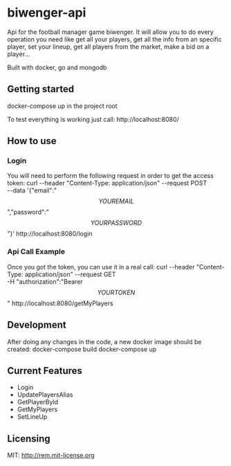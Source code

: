 # biwenger-api
Api for the football manager game biwenger. It will allow you to do every operation 
you need like get all your players, get all the info from an specific player, 
set your lineup, get all players from the market, make a bid on a player...

Built with docker, go and mongodb

## Getting started

docker-compose up in the project root

To test everything is working just call: http://localhost:8080/

## How to use

### Login

You will need to perform the following request in order to get the access token:
curl --header "Content-Type: application/json"   --request POST   
--data '{"email":"$$YOUREMAIL$$","password":"$$YOURPASSWORD$$"}' http://localhost:8080/login

### Api Call Example

Once you got the token, you can use it in a real call:
curl --header "Content-Type: application/json" --request GET  
-H "authorization":"Bearer $$YOURTOKEN$$" 
http://localhost:8080/getMyPlayers

## Development

After doing any changes in the code, a new docker image should be created:
docker-compose build
docker-compose up

## Current Features

* Login
* UpdatePlayersAlias
* GetPlayerById
* GetMyPlayers
* SetLineUp

## Licensing
MIT: http://rem.mit-license.org

